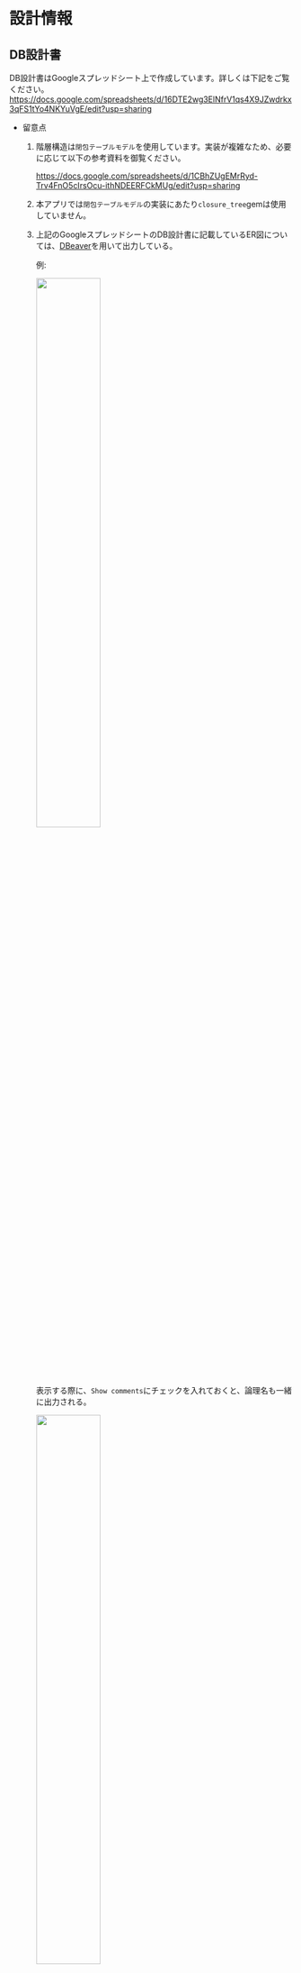 # 設計情報
## DB設計書
DB設計書はGoogleスプレッドシート上で作成しています。詳しくは下記をご覧ください。
https://docs.google.com/spreadsheets/d/16DTE2wg3ElNfrV1qs4X9JZwdrkx3qFS1tYo4NKYuVgE/edit?usp=sharing

* 留意点

  1. 階層構造は`閉包テーブルモデル`を使用しています。実装が複雑なため、必要に応じて以下の参考資料を御覧ください。

      https://docs.google.com/spreadsheets/d/1CBhZUgEMrRyd-Trv4FnO5cIrsOcu-ithNDEERFCkMUg/edit?usp=sharing

  2. 本アプリでは`閉包テーブルモデル`の実装にあたり`closure_tree`gemは使用していません。

  3. 上記のGoogleスプレッドシートのDB設計書に記載しているER図については、[DBeaver](https://formulae.brew.sh/cask/dbeaver-community)を用いて出力している。

      例:

      <img src="readme_images/README_2022-05-17-19-31-34.png" width="50%">

      表示する際に、`Show comments`にチェックを入れておくと、論理名も一緒に出力される。

      <img src="readme_images/README_2022-05-17-19-41-45.png" width="50%">

# 前提条件
## 環境変数の扱い方
開発(`development`)環境では`dotenv`gemを用いて`.env`ファイルで管理することを推奨します。
`.env`ファイルのサンプルを以下に示します。

例：<プロジェクトのルートディレクトリ>/`.env`
```bash
DATABASE_NAME = kintai
DATABASE_USERNAME = kintai_user
DATABASE_PASSWORD = hoge
```

なお、本番環境(`production`)では、各々のOSに対して直接環境変数を定義するようにしてください。

## システム管理者情報
システム管理者の情報は環境変数に定義する必要があります。下記の環境変数を定義するようにしてください。

| 環境変数                       | 説明                                     |
| -------------------------- | -------------------------------------- |
| ADMINISTRATOR_MAIL_ADDRESS | システム管理者のメールアドレス。ログインや、パスワードリセット時に使用する。 |
| ADMINISTRATOR_PASSWORD     | システム管理者のログインパスワード。                     |

## DB関連
DBはPostgreSQLを前提としています。
以下の環境を準備してください。

### 環境変数
DB名、ユーザ名、パスワード、ホスト名(test環境のみ)は環境変数に定義する必要があります。下記の環境変数を定義するようにしてください。

* 本番環境(production)

| 種別       | 環境変数名        | 備考 |
| ---------- | ----------------- | ---- |
| DB名       | DATABASE_NAME     |      |
| ユーザ名   | DATABASE_USERNAME |      |
| パスワード | DATABASE_PASSWORD |      |

* 開発環境(development)

| 種別       | 環境変数名            | 備考 |
| ---------- | --------------------- | ---- |
| DB名       | DATABASE_DEV_NAME     |      |
| ユーザ名   | DATABASE_DEV_USERNAME |      |
| パスワード | DATABASE_DEV_PASSWORD |      |

* 試験環境(test)

| 種別    | 環境変数名                  | 備考                                                                |
| ----- | ---------------------- | ----------------------------------------------------------------- |
| ホスト名  | DATABASE_TEST_HOST     | 開発環境PC上ではほぼ`localhost`固定、GithubActions上ではPostgreSQLのコンテナのホスト名を指定。 |
| DB名   | DATABASE_TEST_NAME     |                                                                   |
| ユーザ名  | DATABASE_TEST_USERNAME |                                                                   |
| パスワード | DATABASE_TEST_PASSWORD |                                                                   |

### PostgreSQL環境の構築
前述の`環境変数`で定義した構成でPostgreSQL上にDB、ユーザを定義してください。

なお、ユーザにはSuperuserロールは付与せず、純粋な`CREATE ROLE`ロールのみを付与してユーザを作成してください。

例：
```sql
CREATE ROLE FOO login password 'BAR';
ALTER DATABASE HOGE_DATABASE OWNER TO FOO;
```

### 開発環境、テスト環境のマイグレーション
PostgreSQLでデータベース、ユーザを作成できたら、`bundle exec rails db:reset`でマイグレーション、及びデータ登録を実行してください。
これにより、開発とRSpecテストに必要なデータが自動的に登録されます。

なお、テストデータ登録で使用する`seeds.rb`に関しては、`RAILS_ENV`に応じて登録するテストデータを切り替えられるようにしています。

db/seeds.rb
```ruby
load(Rails.root.join("db", "seeds", "#{Rails.env.downcase}.rb"))
```

対応するテストデータ登録プログラムは以下の構成で配置してください。
```
db/seeds
└development.rb
└production.rb
└test.rb
```

### PostgreSQLの設定情報
下記資料の`PostgreSQL設定情報`シートをご覧ください。
https://docs.google.com/spreadsheets/d/16DTE2wg3ElNfrV1qs4X9JZwdrkx3qFS1tYo4NKYuVgE/edit?usp=sharing

## メール送信
### 環境変数
SMTP、システム管理者のメールアドレスは環境変数に定義する必要があります。下記の環境変数を定義するようにしてください。

| 環境変数                   | 説明                                |
| ---------------------- | --------------------------------- |
| SMTP_ADDRESS           | SMTPサーバのアドレス                      |
| SMTP_PORT              | SMTPサーバのポート番号                     |
| SMTP_DOMAIN            | SMTPサーバのHELOドメイン                  |
| SMTP_USER_NAME         | SMTPサーバのログイン用ユーザ名                 |
| SMTP_PASSWORD          | SMTPサーバのログイン用パスワード                |
| ACTION_MAILER_URL      | deviseが送信するメールの本文内のURLのFQDN名。本番用。 |
| ACTION_MAILER_DEV_URL  | 同上。開発環境用。                         |
| ACTION_MAILER_TEST_URL | 同上。テスト環境用。                        |


## CI情報
GithubActionsを使ってCIを設定しています。CIの方針は以下の通りとしています。
* PostgreSQLを使用(バージョンは、`development`環境と同様のものを使用)
* `master`,`development`ブランチへのPushをトリガーとして起動
* 使用するRubyのバージョンは、開発環境の`.ruby-version`と同じものを使用
* `bundler`,`yarn`についてはキャッシュを使用し、CIを高速化する

# Herokuについて
事前に、開発環境上で`heroku`コマンドが実行できるようにしておくこと。

## 事前導入パッケージ
以下のコマンドを実行し、RubyとNode.jsを導入すること。
```
heroku buildpacks:add --index 1 heroku/nodejs -a <AP名>
heroku buildpacks:add --index 2 heroku/ruby -a <AP名>
```

# 注意事項
## 各種バージョンアップ
Ruby、PostgreSQLをバージョンアップする場合、CIの設定ファイルも連動して変更するようにしてください。
該当箇所は下記のとおりです。
```yaml
      postgres:
        image: postgres:13
...
    container:
      # .ruby-versionで定義されているバージョンと同じものを指定すること
      image: ruby:2.7.1
...
```
